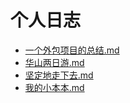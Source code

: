 # 个人日志

- [一个外包项目的总结.md](一个外包项目的总结.md)
- [华山两日游.md](华山两日游.md)
- [坚定地走下去.md](坚定地走下去.md)
- [我的小本本.md](我的小本本.md)
